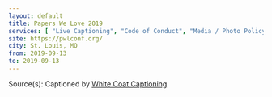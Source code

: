 ```yaml
---
layout: default
title: Papers We Love 2019
services: [ "Live Captioning", "Code of Conduct", "Media / Photo Policy", ]
site: https://pwlconf.org/
city: St. Louis, MO
from: 2019-09-13
to: 2019-09-13
---
```


Source(s): Captioned by [White Coat Captioning](http://www.whitecoatcaptioning.com/)
